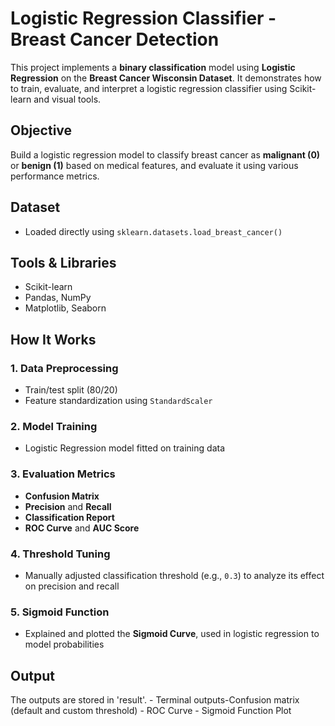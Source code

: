 
# Logistic Regression Classifier - Breast Cancer Detection

This project implements a **binary classification** model using **Logistic Regression** on the **Breast Cancer Wisconsin Dataset**. It demonstrates how to train, evaluate, and interpret a logistic regression classifier using Scikit-learn and visual tools.

## Objective

Build a logistic regression model to classify breast cancer as **malignant (0)** or **benign (1)** based on medical features, and evaluate it using various performance metrics.

## Dataset

- Loaded directly using `sklearn.datasets.load_breast_cancer()`


## Tools & Libraries

- Scikit-learn
- Pandas, NumPy
- Matplotlib, Seaborn


## How It Works

### 1. Data Preprocessing
- Train/test split (80/20)
- Feature standardization using `StandardScaler`

### 2. Model Training
- Logistic Regression model fitted on training data

### 3. Evaluation Metrics
- **Confusion Matrix**
- **Precision** and **Recall**
- **Classification Report**
- **ROC Curve** and **AUC Score**

### 4. Threshold Tuning
- Manually adjusted classification threshold (e.g., `0.3`) to analyze its effect on precision and recall

### 5. Sigmoid Function
- Explained and plotted the **Sigmoid Curve**, used in logistic regression to model probabilities


## Output
The outputs are stored in 'result'.
    - Terminal outputs-Confusion matrix (default and custom threshold)
    - ROC Curve
    - Sigmoid Function Plot

